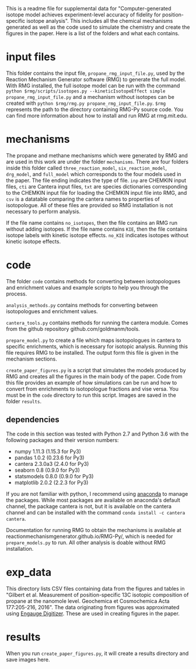This is a readme file for supplemental data for "Computer-generated isotope model achieves experiment-level accuracy of fidelity for position-specific isotope analysis". This includes all the chemical mechanisms generated as well as the code used to simulate the chemistry and create the figures in the paper. Here is a list of the folders and what each contains.

# input files

This folder contains the input file, `propane_rmg_input_file.py`, used by the Reaction Mechanism Generator software (RMG) to generate the full model. With RMG installed, the full isotope model can be run with the command `python $rmg/scripts/isotopes.py --kineticIsotopeEffect simple propane_rmg_input_file.py` and a mechanism without isotopes can be created with `python $rmg/rmg.py propane_rmg_input_file.py`. `$rmg` represents the path to the directory containing RMG-Py source code. You can find more information about how to install and run RMG at rmg.mit.edu.

# mechanisms

The propane and methane mechanisms which were generated by RMG and are used in this work are under the folder `mechanisms`. There are four folders inside this folder called `three_reaction_model`, `six_reaction_model`, `drg_model`, and `full_model` which corresponds to the four models used in the paper. The file ending indicates the type of file. `inp` are CHEMKIN input files, `cti` are Cantera input files, `txt` are species dictionaries corresponding to the CHEMKIN input file for loading the CHEMKIN input file into RMG, and `csv` is a datatable comparing the cantera names to properties of isotopologue. All of these files are provided so RMG installation is not necessary to perform analysis.

If the file name contains `no_isotopes`, then the file contains an RMG run without adding isotopes. If the file name contains `KIE`, then the file contains isotope labels with kinetic isotope effects. `no_KIE` indicates isotopes without kinetic isotope effects.

# code

The folder `code` contains methods for converting between isotopologues and enrichment values and example scripts to help you through the process.

`analysis_methods.py` contains methods for converting between isotopologues and enrichment values.

`cantera_tools.py` contains methods for running the cantera module. Comes from the github repository github.com/goldmanm/tools.

`prepare_model.py`  to create a file which maps isotopologues in cantera to specific enrichments, which is necessary for isotopic analysis. Running this file requires RMG to be installed. The output form this file is given in the mechanism sections. 

`create_paper_figures.py` is a script that simulates the models produced by RMG and creates all the figures in the main body of the paper. Code from this file provides an example of how simulations can be run and how to convert from enrichments to isotopologue fractions and vise versa. You must be in the `code` directory to run this script. Images are saved in the folder `results`.

## dependencies

The code in this section was tested with Python 2.7 and Python 3.6 with the following packages and their version numbers:

* numpy 1.11.3 (1.15.3 for Py3)
* pandas 1.0.2 (0.23.6 for Py3)
* cantera 2.3.0a3 (2.4.0 for Py3)
* seaborn 0.8 (0.9.0 for Py3)
* statsmodels 0.8.0 (0.9.0 for Py3)
* matplotlib 2.0.2 (2.2.3 for Py3)

If you are not familiar with python, I recommend using [anaconda](https://www.anaconda.com/) to manage the packages. While most packages are available on anaconda's default channel, the package cantera is not, but it is available on the cantera channel and can be installed with the command `conda install -c cantera cantera`.

Documentation for running RMG to obtain the mechanisms is available at reactionmechanismgenerator.github.io/RMG-Py/, which is needed for `prepare_models.py` to run. All other analysis is doable without RMG installation.

# exp_data

This directory lists CSV files containing data from the figures and tables in "Gilbert et al. Measurement of position-specific 13C isotopic composition of propane at the nanomole level. Geochemica et Cosmochemica Acta 177:205-216, 2016". The data originating from figures was approximated using [Engauge Digitizer](https://markummitchell.github.io/engauge-digitizer/). These are used in creating figures in the paper. 

# results

When you run `create_paper_figures.py`, it will create a results directory and save images here.


